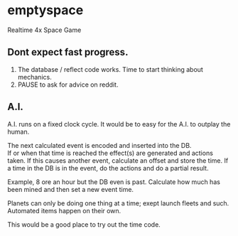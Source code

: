 # emptyspace
Realtime 4x Space Game

## Dont expect fast progress.

1. The database / reflect code works. Time to start thinking about mechanics.
2. PAUSE to ask for advice on reddit. 

## A.I.

A.I. runs on a fixed clock cycle. It would be to easy for the A.I. to outplay the human.

The next calculated event is encoded and inserted into the DB.  
If or when that time is reached the effect(s) are generated and actions taken. 
If this causes another event, calculate an offset and store the time.
If a time in the DB is in the event, do the actions and do a partial result.

Example, 8 ore an hour but the DB even is past. Calculate how much has been mined and then set a new event time.

Planets can only be doing one thing at a time; exept launch fleets and such. 
Automated items happen on their own.

This would be a good place to try out the time code.